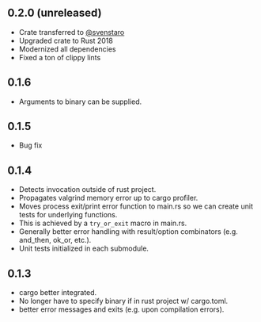 ## 0.2.0 (unreleased)
- Crate transferred to [@svenstaro](https://github.com/svenstaro)
- Upgraded crate to Rust 2018
- Modernized all dependencies
- Fixed a ton of clippy lints

## 0.1.6
- Arguments to binary can be supplied.

## 0.1.5
- Bug fix

## 0.1.4
- Detects invocation outside of rust project.
- Propagates valgrind memory error up to cargo profiler.
- Moves process exit/print error function to main.rs so we can create unit tests for underlying functions.
- This is achieved by a `try_or_exit` macro in main.rs.
- Generally better error handling with result/option combinators (e.g. and_then, ok_or, etc.).
- Unit tests initialized in each submodule.

## 0.1.3
- cargo better integrated.
- No longer have to specify binary if in rust project w/ cargo.toml.
- better error messages and exits (e.g. upon compilation errors).
